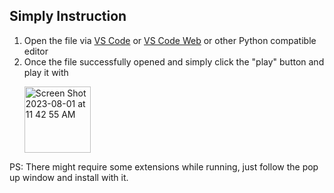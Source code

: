## Simply Instruction
1. Open the file via <a href="https://code.visualstudio.com">VS Code</a> or <a href="https://vscode.dev">VS Code Web</a> or other Python compatible editor
2. Once the file successfully opened and simply click the "play" button and play it with
   <p><img width="106" alt="Screen Shot 2023-08-01 at 11 42 55 AM" src="https://github.com/kevinw1222/Python_Painting_Calculator/assets/119633334/b10773b3-0f1e-4d40-9dbf-61b25cb1754c"></p>
PS: There might require some extensions while running, just follow the pop up window and install with it.
